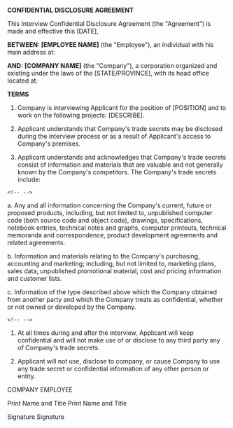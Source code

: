 **CONFIDENTIAL DISCLOSURE AGREEMENT**

This Interview Confidential Disclosure Agreement (the \"Agreement\") is
made and effective this \[DATE\],

**BETWEEN: \[EMPLOYEE NAME\]** (the \"Employee\"), an individual with
his main address at:

**AND: \[COMPANY NAME\]** (the \"Company\"), a corporation organized and
existing under the laws of the \[STATE/PROVINCE\], with its head office
located at:

**TERMS**

1.  Company is interviewing Applicant for the position of \[POSITION\]
    and to work on the following projects: \[DESCRIBE\].

2.  Applicant understands that Company\'s trade secrets may be disclosed
    during the interview process or as a result of Applicant\'s access
    to Company\'s premises.

3.  Applicant understands and acknowledges that Company's trade secrets
    consist of information and materials that are valuable and not
    generally known by the Company's competitors. The Company's trade
    secrets include:

```{=html}
<!-- -->
```
a.  Any and all information concerning the Company's current, future or
    proposed products, including, but not limited to, unpublished
    computer code (both source code and object code), drawings,
    specifications, notebook entries, technical notes and graphs,
    computer printouts, technical memoranda and correspondence, product
    development agreements and related agreements.

b.  Information and materials relating to the Company's purchasing,
    accounting and marketing; including, but not limited to, marketing
    plans, sales data, unpublished promotional material, cost and
    pricing information and customer lists.

c.  Information of the type described above which the Company obtained
    from another party and which the Company treats as confidential,
    whether or not owned or developed by the Company.

```{=html}
<!-- -->
```
1.  At all times during and after the interview, Applicant will keep
    confidential and will not make use of or disclose to any third party
    any of Company\'s trade secrets.

2.  Applicant will not use, disclose to company, or cause Company to use
    any trade secret or confidential information of any other person or
    entity.

COMPANY EMPLOYEE

Print Name and Title Print Name and Title

Signature Signature

